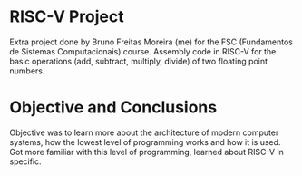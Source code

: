 # RISC-V Project
Extra project done by Bruno Freitas Moreira (me) for the FSC (Fundamentos de Sistemas Computacionais) course. Assembly code in RISC-V for the basic operations (add, subtract, multiply, divide) of two floating point numbers.

# Objective and Conclusions
Objective was to learn more about the architecture of modern computer systems, how the lowest level of programming works and how it is used.
Got more familiar with this level of programming, learned about RISC-V in specific. 
